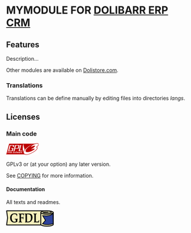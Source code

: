 # MYMODULE FOR <a href="https://www.dolibarr.org">DOLIBARR ERP CRM</a>

## Features
Description...

<!--
![Screenshot mymodule](img/screenshot_mymodule.png?raw=true "MyModule"){imgmd}
-->

Other modules are available on <a href="https://www.dolistore.com" target="_new">Dolistore.com</a>.



### Translations

Translations can be define manually by editing files into directories *langs*. 

<!--
This module contains also a sample configuration for Transifex, under the hidden directory [.tx](.tx), so it is possible to manage translation using this service. 

For more informations, see the [translator's documentation](https://wiki.dolibarr.org/index.php/Translator_documentation).

There is a [Transifex project](https://transifex.com/projects/p/dolibarr-module-template) for this module.
-->


<!--

Install
-------

### From the ZIP file and GUI interface

- If you get the module in a zip file (like when downloading it from the market place [Dolistore](https://www.dolistore.com)), go into
menu ```Home - Setup - Modules - Deploy external module``` and upload the zip file.


Note: If this screen tell you there is no custom directory, check your setup is correct: 

- In your Dolibarr installation directory, edit the ```htdocs/conf/conf.php``` file and check that following lines are not commented:

    ```php
    //$dolibarr_main_url_root_alt ...
    //$dolibarr_main_document_root_alt ...
    ```

- Uncomment them if necessary (delete the leading ```//```) and assign a sensible value according to your Dolibarr installation

    For example :

    - UNIX:
        ```php
        $dolibarr_main_url_root_alt = '/custom';
        $dolibarr_main_document_root_alt = '/var/www/Dolibarr/htdocs/custom';
        ```

    - Windows:
        ```php
        $dolibarr_main_url_root_alt = '/custom';
        $dolibarr_main_document_root_alt = 'C:/My Web Sites/Dolibarr/htdocs/custom';
        ```
        
### From a GIT repository

- Clone the repository in ```$dolibarr_main_document_root_alt/mymodule```

```sh
cd ....../custom
git clone git@github.com:gitlogin/mymodule.git mymodule
```

### <a name="final_steps"></a>Final steps

From your browser:

  - Log into Dolibarr as a super-administrator
  - Go to "Setup" -> "Modules"
  - You should now be able to find and enable the module



-->


Licenses
--------

### Main code

![GPLv3 logo](img/gplv3.png)

GPLv3 or (at your option) any later version.

See [COPYING](COPYING) for more information.

#### Documentation

All texts and readmes.

![GFDL logo](img/gfdl.png)
